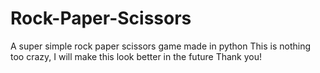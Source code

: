 # Rock-Paper-Scissors
A super simple rock paper scissors game made in python
This is nothing too crazy, I will make this look better in the future
Thank you!
